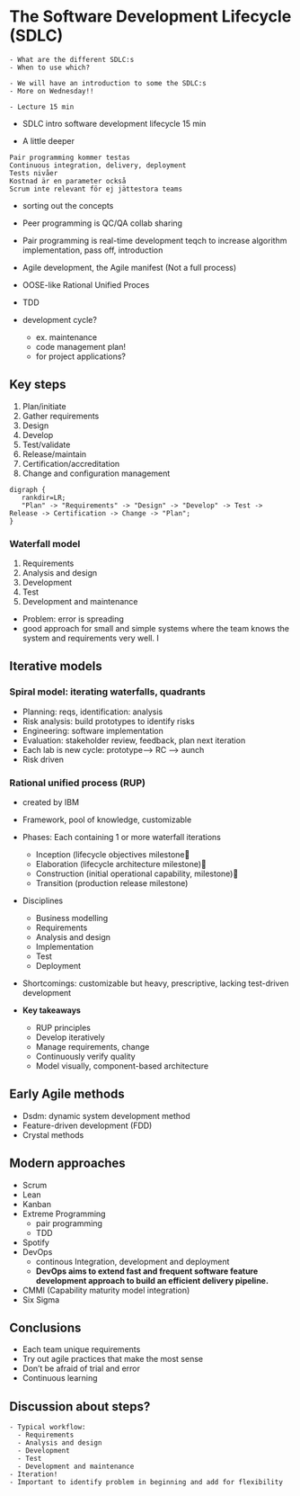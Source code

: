 # The Software Development Lifecycle (SDLC)

```{questions}
- What are the different SDLC:s
- When to use which?
```

```{objectives}
- We will have an introduction to some the SDLC:s
- More on Wednesday!!
```

```{instructor-note}
- Lecture 15 min
```

- SDLC intro software development lifecycle 15 min


- A little deeper


```{todo}
Pair programming kommer testas
Continuous integration, delivery, deployment
Tests nivåer
Kostnad är en parameter också
Scrum inte relevant för ej jättestora teams
```


- sorting out the concepts
- Peer programming is QC/QA collab sharing
- Pair programming is real-time development teqch to increase algorithm implementation, pass off, introduction
- Agile development, the Agile manifest (Not a full process)
- OOSE-like Rational Unified Proces
- TDD

- development cycle?
  - ex. maintenance
  - code management plan!
  -	for project applications?

## Key steps

1.	Plan/initiate
2.	Gather requirements
3.	Design
4.	Develop
5.	Test/validate
6.	Release/maintain
7.	Certification/accreditation
8.	Change and configuration management

```{graphviz}
digraph {
   rankdir=LR;
   "Plan" -> "Requirements" -> "Design" -> "Develop" -> Test -> Release -> Certification -> Change -> "Plan";
}
```

### Waterfall model
1.	Requirements
2.	Analysis and design
3.	Development
4.	Test
5.	Development and maintenance

- Problem:  error is spreading
- good approach for small and simple systems where the team knows the system and requirements very well. I

## Iterative models
### Spiral model: iterating waterfalls, quadrants

- Planning: reqs, identification: analysis
- Risk analysis: build prototypes to identify risks
- Engineering: software implementation
- Evaluation: stakeholder review, feedback, plan next iteration
- Each lab is new cycle: prototype--> RC --> aunch
- Risk driven

### Rational unified process (RUP) 
- created by IBM
- Framework, pool of knowledge, customizable
- Phases: Each containing 1 or more waterfall iterations
  - Inception (lifecycle objectives milestone
  - Elaboration (lifecycle architecture milestone)
  - Construction (initial operational capability, milestone)
  - Transition (production release milestone)
- Disciplines
  - Business modelling
  - Requirements
  - Analysis and design
  - Implementation
  - Test
  - Deployment
- Shortcomings: customizable but heavy, prescriptive, lacking test-driven development

- **Key takeaways**
  - RUP principles
  - Develop iteratively
  - Manage requirements, change
  - Continuously verify quality
  - Model visually, component-based architecture

## Early Agile methods
-	Dsdm: dynamic system development method
-	Feature-driven development (FDD)
-	Crystal methods

## Modern approaches
- Scrum 
- Lean
- Kanban
- Extreme Programming
  - pair programming
  - TDD
- Spotify
- DevOps
  - continous Integration, development and deployment
  - **DevOps aims to extend fast and frequent software feature development approach to build an efficient delivery pipeline.**
- CMMI (Capability maturity model integration)
- Six Sigma

## Conclusions
  - Each team unique requirements
  - Try out agile practices that make the most sense
  - Don’t be afraid of trial and error
  - Continuous learning


## Discussion about steps?

```{keypoints}
- Typical workflow:
  - Requirements
  - Analysis and design
  - Development
  - Test
  - Development and maintenance
- Iteration!
- Important to identify problem in beginning and add for flexibility

```
